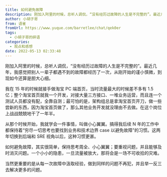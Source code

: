 ```yaml
---
title: 如何避免故障
description: 刚加入阿里的时候，总听人调侃，“没有经历过故障的人生是不完整的”。最近几年，我感觉把别人一辈子都遇不到的故障都经历了一次，从刚开始的谨小慎微，到现如今还算是胆大心细。我在 15 年的时候就接手做淘宝 PC 端首页，当时流量最大的时候差不多有 1.5 亿；整个淘宝首页就我一个开发，对接大量三方接...
author: 小胡子哥
from: 语雀
fromUrl: https://www.yuque.com/barretlee/chat/qek0er
tags:
  - 小胡子哥的碎语
categories:
  - 观点和感想
date: 2022-05-13 02:33:48
---
```


刚加入阿里的时候，总听人调侃，“没有经历过故障的人生是不完整的”。最近几年，我感觉把别人一辈子都遇不到的故障都经历了一次，从刚开始的谨小慎微，到现如今还算是胆大心细。

我在 15 年的时候就接手做淘宝 PC 端首页，当时流量最大的时候差不多有 1.5 亿；整个淘宝首页就我一个开发，对接大量三方接口、一堆业务运营，而且连一个测试人员都没有配，全靠自测；最可怕的是，架构组总是拿淘宝首页开刀，做一些尝新的东西，因为淘宝首页做了，那么其他业务开发就没理由不去做。在这个岗位上战战兢兢地干了一年半。

从那个时候开始，我就学会一件事情，叫做小心翼翼。搞得我后续 N 年的工作中都保持着“穷尽一切思考也要找到业务和技术边界 case 以避免故障”的习惯。这两年切换到后端和 SRE 视角以后，这种习惯更甚。

如何避免故障，其实很简单，保持思考周全、小心翼翼；要重视问题，并且能够及时消灭问题。一个小小的隐患，一旦流量被放大，那将会是一场不可收拾的灾难。

当然更重要的是从每一次故障中汲取经验，做到同样的问题不再犯，并且举一反三去解决更多的问题。

